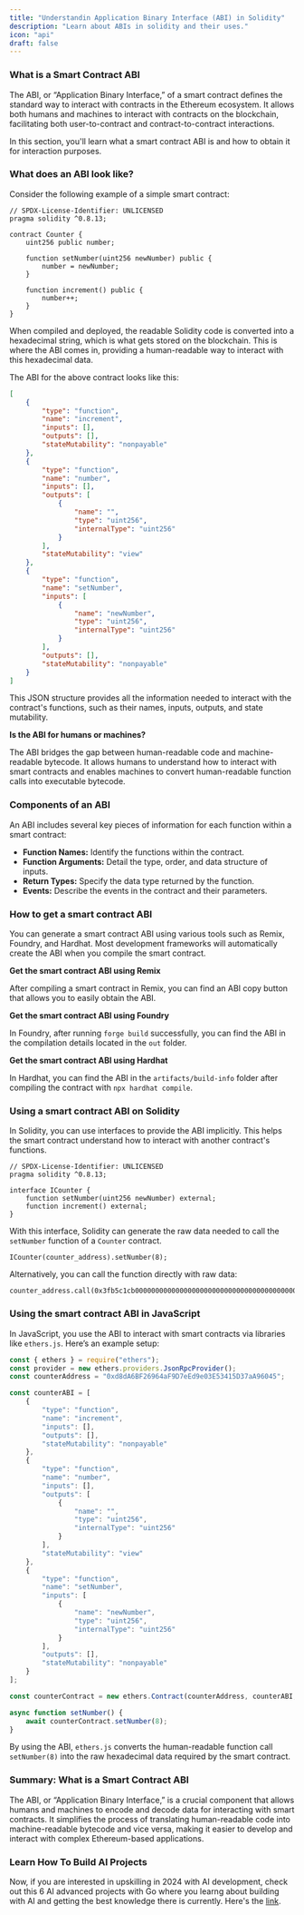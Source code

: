 ```yaml
---
title: "Understandin Application Binary Interface (ABI) in Solidity"
description: "Learn about ABIs in solidity and their uses."
icon: "api"
draft: false
---
```


### What is a Smart Contract ABI

The ABI, or “Application Binary Interface,” of a smart contract defines the standard way to interact with contracts in the Ethereum ecosystem. It allows both humans and machines to interact with contracts on the blockchain, facilitating both user-to-contract and contract-to-contract interactions.

In this section, you'll learn what a smart contract ABI is and how to obtain it for interaction purposes.

### What does an ABI look like?

Consider the following example of a simple smart contract:

```solidity
// SPDX-License-Identifier: UNLICENSED
pragma solidity ^0.8.13;

contract Counter {
    uint256 public number;

    function setNumber(uint256 newNumber) public {
        number = newNumber;
    }

    function increment() public {
        number++;
    }
}
```

When compiled and deployed, the readable Solidity code is converted into a hexadecimal string, which is what gets stored on the blockchain. This is where the ABI comes in, providing a human-readable way to interact with this hexadecimal data.

The ABI for the above contract looks like this:

```json
[
    {
        "type": "function",
        "name": "increment",
        "inputs": [],
        "outputs": [],
        "stateMutability": "nonpayable"
    },
    {
        "type": "function",
        "name": "number",
        "inputs": [],
        "outputs": [
            {
                "name": "",
                "type": "uint256",
                "internalType": "uint256"
            }
        ],
        "stateMutability": "view"
    },
    {
        "type": "function",
        "name": "setNumber",
        "inputs": [
            {
                "name": "newNumber",
                "type": "uint256",
                "internalType": "uint256"
            }
        ],
        "outputs": [],
        "stateMutability": "nonpayable"
    }
]
```

This JSON structure provides all the information needed to interact with the contract's functions, such as their names, inputs, outputs, and state mutability.

**Is the ABI for humans or machines?**

The ABI bridges the gap between human-readable code and machine-readable bytecode. It allows humans to understand how to interact with smart contracts and enables machines to convert human-readable function calls into executable bytecode.

### Components of an ABI

An ABI includes several key pieces of information for each function within a smart contract:

- **Function Names:** Identify the functions within the contract.
- **Function Arguments:** Detail the type, order, and data structure of inputs.
- **Return Types:** Specify the data type returned by the function.
- **Events:** Describe the events in the contract and their parameters.

### How to get a smart contract ABI

You can generate a smart contract ABI using various tools such as Remix, Foundry, and Hardhat. Most development frameworks will automatically create the ABI when you compile the smart contract.

**Get the smart contract ABI using Remix**

After compiling a smart contract in Remix, you can find an ABI copy button that allows you to easily obtain the ABI.

**Get the smart contract ABI using Foundry**

In Foundry, after running `forge build` successfully, you can find the ABI in the compilation details located in the `out` folder.

**Get the smart contract ABI using Hardhat**

In Hardhat, you can find the ABI in the `artifacts/build-info` folder after compiling the contract with `npx hardhat compile`.

### Using a smart contract ABI on Solidity

In Solidity, you can use interfaces to provide the ABI implicitly. This helps the smart contract understand how to interact with another contract's functions.

```solidity
// SPDX-License-Identifier: UNLICENSED
pragma solidity ^0.8.13;

interface ICounter {
    function setNumber(uint256 newNumber) external;
    function increment() external;
}
```

With this interface, Solidity can generate the raw data needed to call the `setNumber` function of a `Counter` contract.

```solidity
ICounter(counter_address).setNumber(8);
```

Alternatively, you can call the function directly with raw data:

```solidity
counter_address.call(0x3fb5c1cb0000000000000000000000000000000000000000000000000000000000000008);
```

### Using the smart contract ABI in JavaScript

In JavaScript, you use the ABI to interact with smart contracts via libraries like `ethers.js`. Here’s an example setup:

```javascript
const { ethers } = require("ethers");
const provider = new ethers.providers.JsonRpcProvider();
const counterAddress = "0xd8dA6BF26964aF9D7eEd9e03E53415D37aA96045";

const counterABI = [
    {
        "type": "function",
        "name": "increment",
        "inputs": [],
        "outputs": [],
        "stateMutability": "nonpayable"
    },
    {
        "type": "function",
        "name": "number",
        "inputs": [],
        "outputs": [
            {
                "name": "",
                "type": "uint256",
                "internalType": "uint256"
            }
        ],
        "stateMutability": "view"
    },
    {
        "type": "function",
        "name": "setNumber",
        "inputs": [
            {
                "name": "newNumber",
                "type": "uint256",
                "internalType": "uint256"
            }
        ],
        "outputs": [],
        "stateMutability": "nonpayable"
    }
];

const counterContract = new ethers.Contract(counterAddress, counterABI, provider);

async function setNumber() {
    await counterContract.setNumber(8);
}
```

By using the ABI, `ethers.js` converts the human-readable function call `setNumber(8)` into the raw hexadecimal data required by the smart contract.

### Summary: What is a Smart Contract ABI

The ABI, or “Application Binary Interface,” is a crucial component that allows humans and machines to encode and decode data for interacting with smart contracts. It simplifies the process of translating human-readable code into machine-readable bytecode and vice versa, making it easier to develop and interact with complex Ethereum-based applications.

### Learn How To Build AI Projects

Now, if you are interested in upskilling in 2024 with AI development, check out this 6 AI advanced projects with Go where you learng about building with AI and getting the best knowledge there is currently. Here's the [link](https://akhilsharmatech.gumroad.com/l/zgxqq).